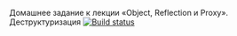 Домашнее задание к лекции «Object, Reflection и Proxy». Деструктуризация 
[![Build status](https://ci.appveyor.com/api/projects/status/hal8ejny26tccorm?svg=true)](https://ci.appveyor.com/project/EkaterinaAkhmetzyanova/ajs-hw-2-2-object-destructuring)



